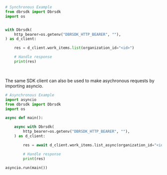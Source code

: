 <!-- Start SDK Example Usage [usage] -->
```python
# Synchronous Example
from dbrsdk import Dbrsdk
import os


with Dbrsdk(
    http_bearer=os.getenv("DBRSDK_HTTP_BEARER", ""),
) as d_client:

    res = d_client.work_items.list(organization_id="<id>")

    # Handle response
    print(res)
```

</br>

The same SDK client can also be used to make asychronous requests by importing asyncio.
```python
# Asynchronous Example
import asyncio
from dbrsdk import Dbrsdk
import os

async def main():

    async with Dbrsdk(
        http_bearer=os.getenv("DBRSDK_HTTP_BEARER", ""),
    ) as d_client:

        res = await d_client.work_items.list_async(organization_id="<id>")

        # Handle response
        print(res)

asyncio.run(main())
```
<!-- End SDK Example Usage [usage] -->
